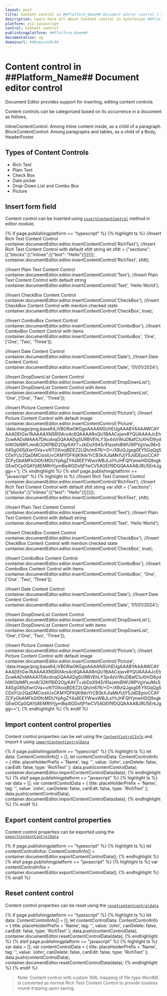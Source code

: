 ```yaml
---
layout: post
title: Content control in ##Platform_Name## Document editor control | Syncfusion
description: Learn here all about Content control in Syncfusion ##Platform_Name## Document editor control of Syncfusion Essential JS 2 and more.
platform: ej2-javascript
control: Content control 
publishingplatform: ##Platform_Name##
documentation: ug
domainurl: ##DomainURL##
---
```


# Content control in ##Platform_Name## Document editor control

Document Editor provides support for inserting, editing content controls

Content controls can be categorized based on its occurrence in a document as follows,

InlineContentControl: Among inline content inside, as a child of a paragraph.
BlockContentControl: Among paragraphs and tables, as a child of a Body, HeaderFooter.

## Types of Content Controls

* Rich Text
* Plain Text
* Check Box
* Date picker
* Drop-Down List and Combo Box
* Picture

## Insert form field

Content control can be inserted using [`insertContentControl`](../api/document-editor/editor/#insertContentControl) method in editor module.

{% if page.publishingplatform == "typescript" %}
{% highlight ts %}
//Insert Rich Text Content Control
container.documentEditor.editor.insertContentControl('RichText');
//Insert Rich Text Content Control with default sfdt string
let sfdt = {"sections":[{"blocks":[{"inlines":[{"text": "Hello"}]}]}]};
container.documentEditor.editor.insertContentControl('RichText', sfdt);

//Insert Plain Text Content Control
container.documentEditor.editor.insertContentControl('Text');
//Insert Plain Text Content Control with default string
container.documentEditor.editor.insertContentControl('Text', 'Hello World');

//Insert CheckBox Content Control
container.documentEditor.editor.insertContentControl('CheckBox');
//Insert CheckBox Content Control with mention checked state
container.documentEditor.editor.insertContentControl('CheckBox', true);

//Insert ComboBox Content Control
container.documentEditor.editor.insertContentControl('ComboBox');
//Insert ComboBox Content Control with items
container.documentEditor.editor.insertContentControl('ComboBox', 'One', ['One', 'Two', 'Three']);

//Insert Date Content Control
container.documentEditor.editor.insertContentControl('Date');
//Insert Date Content Control
container.documentEditor.editor.insertContentControl('Date', '01/01/2024');

//Insert DropDownList Content Control
container.documentEditor.editor.insertContentControl('DropDownList');
//Insert DropDownList Content Control with items
container.documentEditor.editor.insertContentControl('DropDownList', 'One', ['One', 'Two', 'Three']);

//Insert Picture Content Control
container.documentEditor.editor.insertContentControl('Picture');
//Insert Picture Content Control with default image
container.documentEditor.editor.insertContentControl('Picture', 'data:image/png;base64,iVBORw0KGgoAAAANSUhEUgAAABYAAAAWCAYAAADEtGw7AAAAAXNSR0IArs4c6QAAAARnQU1BAACxjwv8YQUAAAAJcEhZcwAADsMAAA7DAcdvqGQAAADgSURBVEhLY3jx4sV/WuDBafCluXH/D6ydhlWObIMPLmn8/32KPBiD2OjyKAY7+zbDsX945/91azehiBWU9IPVgVwJMxSX4SgG65jXwrGVa+v/6TOXoojBDEZ2LQh/m676/+D+/XBzQJgsg0EY5GqQgSCDsYUz2QaDMCiosIUvCKMYDFKIjK9dvYrCB3kXJIaMkfUjY5JdDEpioCCAYZCFyGbAMFkGI0fcMDUYpAgZY4s8EEYWwxWBJLsYhJHFQIYjmwHDQ9xgkGEwDCp0QAYji8EMRhYjymBq4lGDofjFfwCV5AGEIf9DQQAAAABJRU5ErkJggg==');
{% endhighlight %}
{% elsif page.publishingplatform == "javascript" %}
{% highlight ts %}
//Insert Rich Text Content Control
container.documentEditor.editor.insertContentControl('RichText');
//Insert Rich Text Content Control with default sfdt string
var sfdt = {"sections":[{"blocks":[{"inlines":[{"text": "Hello"}]}]}]};
container.documentEditor.editor.insertContentControl('RichText', sfdt);

//Insert Plain Text Content Control
container.documentEditor.editor.insertContentControl('Text');
//Insert Plain Text Content Control with default string
container.documentEditor.editor.insertContentControl('Text', 'Hello World');

//Insert CheckBox Content Control
container.documentEditor.editor.insertContentControl('CheckBox');
//Insert CheckBox Content Control with mention checked state
container.documentEditor.editor.insertContentControl('CheckBox', true);

//Insert ComboBox Content Control
container.documentEditor.editor.insertContentControl('ComboBox');
//Insert ComboBox Content Control with items
container.documentEditor.editor.insertContentControl('ComboBox', 'One', ['One', 'Two', 'Three']);

//Insert Date Content Control
container.documentEditor.editor.insertContentControl('Date');
//Insert Date Content Control
container.documentEditor.editor.insertContentControl('Date', '01/01/2024');

//Insert DropDownList Content Control
container.documentEditor.editor.insertContentControl('DropDownList');
//Insert DropDownList Content Control with items
container.documentEditor.editor.insertContentControl('DropDownList', 'One', ['One', 'Two', 'Three']);

//Insert Picture Content Control
container.documentEditor.editor.insertContentControl('Picture');
//Insert Picture Content Control with default image
container.documentEditor.editor.insertContentControl('Picture', 'data:image/png;base64,iVBORw0KGgoAAAANSUhEUgAAABYAAAAWCAYAAADEtGw7AAAAAXNSR0IArs4c6QAAAARnQU1BAACxjwv8YQUAAAAJcEhZcwAADsMAAA7DAcdvqGQAAADgSURBVEhLY3jx4sV/WuDBafCluXH/D6ydhlWObIMPLmn8/32KPBiD2OjyKAY7+zbDsX945/91azehiBWU9IPVgVwJMxSX4SgG65jXwrGVa+v/6TOXoojBDEZ2LQh/m676/+D+/XBzQJgsg0EY5GqQgSCDsYUz2QaDMCiosIUvCKMYDFKIjK9dvYrCB3kXJIaMkfUjY5JdDEpioCCAYZCFyGbAMFkGI0fcMDUYpAgZY4s8EEYWwxWBJLsYhJHFQIYjmwHDQ9xgkGEwDCp0QAYji8EMRhYjymBq4lGDofjFfwCV5AGEIf9DQQAAAABJRU5ErkJggg==');
{% endhighlight %}
{% endif %}

## Import content control properties

Content control properties can be set using the [`ContentControlInfo`](../api/document-editor/#importContentControlData) and import it using [`importContentControlData`](../api/document-editor/#importContentControlData)

{% if page.publishingplatform == "typescript" %}
{% highlight ts %}
let data: ContentControlInfo[] = [];
let contentControlData: ContentControlInfo = { title: placeHolderPrefix + 'Name', tag: '', value: 'John', canDelete: false, canEdit: false, type: 'RichText' };
data.push(contentControlData);
container.documentEditor.importContentControlData(data);
{% endhighlight %}
{% elsif page.publishingplatform == "javascript" %}
{% highlight ts %}
var data = [];
var contentControlData = { title: placeHolderPrefix + 'Name', tag: '', value: 'John', canDelete: false, canEdit: false, type: 'RichText' };
data.push(contentControlData);
container.documentEditor.importContentControlData(data);
{% endhighlight %}
{% endif %}

## Export content control properties

Content control properties can be exported using the [`exportContentControlData`](../api/document-editor/#exportContentControlData)

{% if page.publishingplatform == "typescript" %}
{% highlight ts %}
let contentControlInfos: ContentControlInfo[] = container.documentEditor.exportContentControlData();
{% endhighlight %}
{% elsif page.publishingplatform == "javascript" %}
{% highlight ts %}
var contentControlInfos = container.documentEditor.exportContentControlData();
{% endhighlight %}
{% endif %}

## Reset content control

Content control properties can be reset using the [`resetcontentcontroldata`](../api/document-editor/#resetcontentcontroldata)

{% if page.publishingplatform == "typescript" %}
{% highlight ts %}
let data: ContentControlInfo[] = [];
let contentControlData: ContentControlInfo = { title: placeHolderPrefix + 'Name', tag: '', value: 'John', canDelete: false, canEdit: false, type: 'RichText' };
data.push(contentControlData);
container.documentEditor.resetContentControlData(data);
{% endhighlight %}
{% elsif page.publishingplatform == "javascript" %}
{% highlight ts %}
var data = [];
var contentControlData = { title: placeHolderPrefix + 'Name', tag: '', value: 'John', canDelete: false, canEdit: false, type: 'RichText' };
data.push(contentControlData);
container.documentEditor.resetContentControlData(data);
{% endhighlight %}
{% endif %}

>Note: Content control with custom XML mapping of file type WordML is converted as normal Rich Text Content Control to provide lossless round-tripping upon saving.
